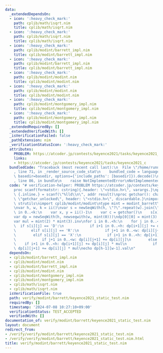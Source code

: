 ```yaml
---
data:
  _extendedDependsOn:
  - icon: ':heavy_check_mark:'
    path: cplib/math/isqrt.nim
    title: cplib/math/isqrt.nim
  - icon: ':heavy_check_mark:'
    path: cplib/math/isqrt.nim
    title: cplib/math/isqrt.nim
  - icon: ':heavy_check_mark:'
    path: cplib/modint/barrett_impl.nim
    title: cplib/modint/barrett_impl.nim
  - icon: ':heavy_check_mark:'
    path: cplib/modint/barrett_impl.nim
    title: cplib/modint/barrett_impl.nim
  - icon: ':heavy_check_mark:'
    path: cplib/modint/modint.nim
    title: cplib/modint/modint.nim
  - icon: ':heavy_check_mark:'
    path: cplib/modint/modint.nim
    title: cplib/modint/modint.nim
  - icon: ':heavy_check_mark:'
    path: cplib/modint/montgomery_impl.nim
    title: cplib/modint/montgomery_impl.nim
  - icon: ':heavy_check_mark:'
    path: cplib/modint/montgomery_impl.nim
    title: cplib/modint/montgomery_impl.nim
  _extendedRequiredBy: []
  _extendedVerifiedWith: []
  _isVerificationFailed: false
  _pathExtension: nim
  _verificationStatusIcon: ':heavy_check_mark:'
  attributes:
    PROBLEM: https://atcoder.jp/contests/keyence2021/tasks/keyence2021_c
    links:
    - https://atcoder.jp/contests/keyence2021/tasks/keyence2021_c
  bundledCode: "Traceback (most recent call last):\n  File \"/home/runner/.local/lib/python3.10/site-packages/onlinejudge_verify/documentation/build.py\"\
    , line 71, in _render_source_code_stat\n    bundled_code = language.bundle(stat.path,\
    \ basedir=basedir, options={'include_paths': [basedir]}).decode()\n  File \"/home/runner/.local/lib/python3.10/site-packages/onlinejudge_verify/languages/nim.py\"\
    , line 86, in bundle\n    raise NotImplementedError\nNotImplementedError\n"
  code: "# verification-helper: PROBLEM https://atcoder.jp/contests/keyence2021/tasks/keyence2021_c\n\
    proc scanf(formatstr: cstring){.header: \"<stdio.h>\", varargs.}\nproc ii(): int\
    \ {.inline.} = scanf(\"%lld\\n\", addr result)\nproc getchar(): char {.importc:\
    \ \"getchar_unlocked\", header: \"<stdio.h>\", discardable.}\nimport sequtils,\
    \ strutils\nimport cplib/modint/modint\ntype mint = modint_barrett\nmint.setMod(998244353)\n\
    \nvar h, w, k = ii()\nvar s = newSeqWith(h, \"?\".repeat(w).join(\"\"))\nfor i\
    \ in 0..<k:\n    var x, y = ii()-1\n    var c = getchar()\n    s[x][y] = c\n\n\
    var dp = newSeqWith(h, newseqwith(w, mint(0)))\ndp[0][0] = mint(3).pow(h*w - k)\n\
    var mul = mint(2) * mint(3).inv\nfor i in 0..<h:\n    for j in 0..<w:\n      \
    \  if s[i][j] == 'D':\n            if i+1 in 0..<h: dp[i+1][j] += dp[i][j]\n \
    \       elif s[i][j] == 'R':\n            if j+1 in 0..<w: dp[i][j+1] += dp[i][j]\n\
    \        elif s[i][j] == 'X':\n            if i+1 in 0..<h: dp[i+1][j] += dp[i][j]\n\
    \            if j+1 in 0..<w: dp[i][j+1] += dp[i][j]\n        else:\n        \
    \    if i+1 in 0..<h: dp[i+1][j] += dp[i][j] * mul\n            if j+1 in 0..<w:\
    \ dp[i][j+1] += dp[i][j] * mul\necho dp[h-1][w-1].val\n"
  dependsOn:
  - cplib/modint/barrett_impl.nim
  - cplib/modint/modint.nim
  - cplib/modint/barrett_impl.nim
  - cplib/modint/modint.nim
  - cplib/modint/montgomery_impl.nim
  - cplib/modint/montgomery_impl.nim
  - cplib/math/isqrt.nim
  - cplib/math/isqrt.nim
  isVerificationFile: true
  path: verify/modint/barrett/keyence2021_static_test.nim
  requiredBy: []
  timestamp: '2024-07-08 10:27:10+09:00'
  verificationStatus: TEST_ACCEPTED
  verifiedWith: []
documentation_of: verify/modint/barrett/keyence2021_static_test.nim
layout: document
redirect_from:
- /verify/verify/modint/barrett/keyence2021_static_test.nim
- /verify/verify/modint/barrett/keyence2021_static_test.nim.html
title: verify/modint/barrett/keyence2021_static_test.nim
---
```

